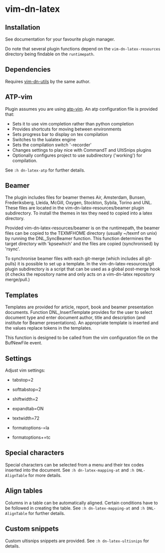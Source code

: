 vim-dn-latex
============

Installation
------------

See documentation for your favourite plugin manager.

Do note that several plugin functions depend on the `vim-dn-latex-resources` directory being findable on the `runtimepath`.

Dependencies
------------

Requires [vim-dn-utils](https://github.com/dnebauer/vim-dn-utils) by the same author.

ATP-vim
-------

Plugin assumes you are using [atp-vim][atp]. An atp configuration file is provided that:

*   Sets it to use vim completion rather than python completion
*   Provides shortcuts for moving between environments
*   Sets progress bar to display on tex compilation
*   Switches to the lualatex engine
*   Sets the compilation switch '-recorder'
*   Changes settings to play nice with CommandT and UltiSnips plugins
*   Optionally configures project to use subdirectory ('working') for compilation.

See `:h dn-latex-atp` for further details.

Beamer
------

The plugin includes files for beamer themes Air, Amsterdam, Bunsen, Frederiksberg, Lleida, McGill, Oxygen, Stockton, Sybila, Torino and UNL. These files are located in the vim-dn-latex-resources/beamer plugin subdirectory. To install the themes in tex they need to copied into a latex directory.

Provided vim-dn-latex-resources/beamer is on the runtimepath, the beamer files can be copied to the TEXMFHOME directory (usually ~/texmf on unix) by running the DNL_SyncBeamer function. This function determines the target directory with 'kpsewhich' and the files are copied (synchronised) by 'rsync'.

To synchronise beamer files with each git-merge (which includes all git-pulls) it is possible to set up a template. In the vim-dn-latex-resources/git plugin subdirectory is a script that can be used as a global post-merge hook (it checks the repository name and only acts on a vim-dn-latex repository merge/pull.)

Templates
---------

Templates are provided for article, report, book and beamer presentation documents. Function DNL_InsertTemplate provides for the user to select document type and enter document author, title and description (and institute for Beamer presentations). An appropriate template is inserted and the values replace tokens in the templates.  

This function is designed to be called from the vim configuration file on the BufNewFile event.

Settings
--------

Adjust vim settings:

*   tabstop=2

*   softtabstop=2

*   shiftwidth=2

*   expandtab=ON

*   textwidth=72

*   formatoptions-=la

*   formatoptions+=tc

Special characters
------------------

Special characters can be selected from a menu and their tex codes inserted into the document. See `:h dn-latex-mapping-at` and `:h DNL-AlignTable` for more details.

Align tables
------------

Columns in a table can be automatically aligned. Certain conditions have to be followed in creating the table. See `:h dn-latex-mapping-at` and `:h DNL-AlignTable` for further details.

Custom snippets
---------------

Custom ultisnips snippets are provided. See `:h dn-latex-ultisnips` for details.

[atp]: http://atp-vim.sourceforge.net/
